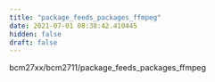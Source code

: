```yaml
---
title: "package_feeds_packages_ffmpeg"
date: 2021-07-01 08:38:42.410445
hidden: false
draft: false
---
```


bcm27xx/bcm2711/package_feeds_packages_ffmpeg

